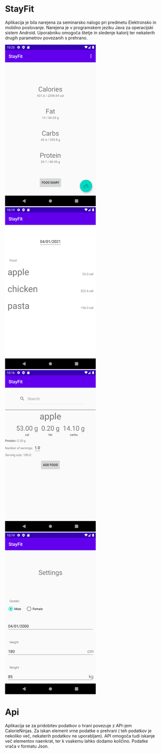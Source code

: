 # StayFit
Aplikacija je bila narejena za seminarsko nalogo pri predmetu Elektronsko in mobilno poslovanje. Narejena je v programskem jeziku Java za operacijski sistem Android. Uporabniku omogoča štetje in sledenje kalorij ter nekaterih drugih parametrov povezanih s prehrano.

<img src="Images/Screenshot_1609799135.png" width="300">
<img src="Images/Screenshot_1609798742.png" width="300">
<img src="Images/Screenshot_1609798592.png" width="300">
<img src="Images/Screenshot_1609798756.png" width="300">

# Api
Aplikacija se za pridobitev podatkov o hrani povezuje z API-jem CalorieNinjas. Za iskan element vrne podatke o prehrani ( teh podatkov je nekoliko več, nekaterih podatkov ne uporabljam). API omogoča tudi iskanje več elementov naenkrat, ter k vsakemu lahko dodamo količino. Podatke vrača v formatu Json.
